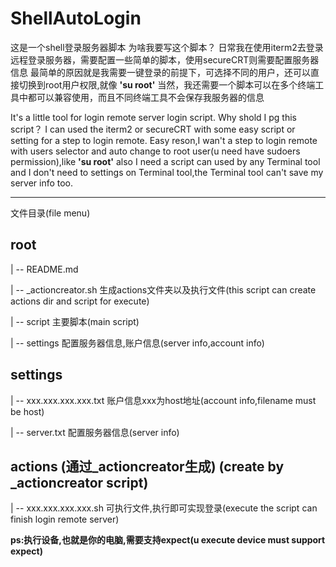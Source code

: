 # ShellAutoLogin

这是一个shell登录服务器脚本
为啥我要写这个脚本？
日常我在使用iterm2去登录远程登录服务器，需要配置一些简单的脚本，使用secureCRT则需要配置服务器信息
最简单的原因就是我需要一键登录的前提下，可选择不同的用户，还可以直接切换到root用户权限,就像 **'su root'**
当然，我还需要一个脚本可以在多个终端工具中都可以兼容使用，而且不同终端工具不会保存我服务器的信息

It's a little tool for login remote server login script.
Why shold I pg this script？
I can used the iterm2 or secureCRT with some easy script or setting for a step to login remote.
Easy reson,I wan't a step to login remote with users selector and auto change to root user(u need have sudoers permission),like **'su root'**
also I need a script can used by any Terminal tool and I don't need to settings on Terminal tool,the Terminal tool can't save my server info too.

***

文件目录(file menu)

## root 
| -- README.md

| -- _actioncreator.sh 生成actions文件夹以及执行文件(this script can create actions dir and script for execute)

| -- script 主要脚本(main script)

| -- settings 配置服务器信息,账户信息(server info,account info)

## settings
| -- xxx.xxx.xxx.xxx.txt 账户信息xxx为host地址(account info,filename must be host)

| -- server.txt 配置服务器信息(server info)

## actions (通过_actioncreator生成) (create by _actioncreator script)
| -- xxx.xxx.xxx.xxx.sh 可执行文件,执行即可实现登录(execute the script can finish login remote server)

**ps:执行设备,也就是你的电脑,需要支持expect(u execute device must support expect)**

